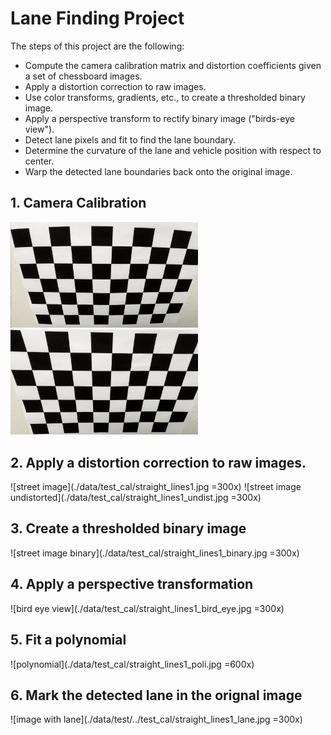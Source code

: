 
# Lane Finding Project

The steps of this project are the following:

* Compute the camera calibration matrix and distortion coefficients given a set of chessboard images.
* Apply a distortion correction to raw images.
* Use color transforms, gradients, etc., to create a thresholded binary image.
* Apply a perspective transform to rectify binary image ("birds-eye view").
* Detect lane pixels and fit to find the lane boundary.
* Determine the curvature of the lane and vehicle position with respect to center.
* Warp the detected lane boundaries back onto the original image.


## 1. Camera Calibration
<img src="./data/test_cal/test_image.jpg" width="300">
<img src="./data/test_cal/test_undist.jpg" width="300">

## 2. Apply a distortion correction to raw images.

![street image](./data/test_cal/straight_lines1.jpg =300x)
![street image undistorted](./data/test_cal/straight_lines1_undist.jpg =300x)

## 3. Create a thresholded binary image

![street image binary](./data/test_cal/straight_lines1_binary.jpg =300x)


## 4. Apply a perspective transformation

![bird eye view](./data/test_cal/straight_lines1_bird_eye.jpg =300x)

## 5. Fit a polynomial 

![polynomial](./data/test_cal/straight_lines1_poli.jpg =600x)


## 6. Mark the detected lane in the orignal image

![image with lane](./data/test/../test_cal/straight_lines1_lane.jpg =300x)

